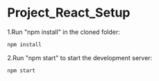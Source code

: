 # Project_React_Setup

1.Run "npm install" in the cloned folder:

```bash
npm install
```
2.Run "npm start" to start the development server:

```bash
npm start
```
